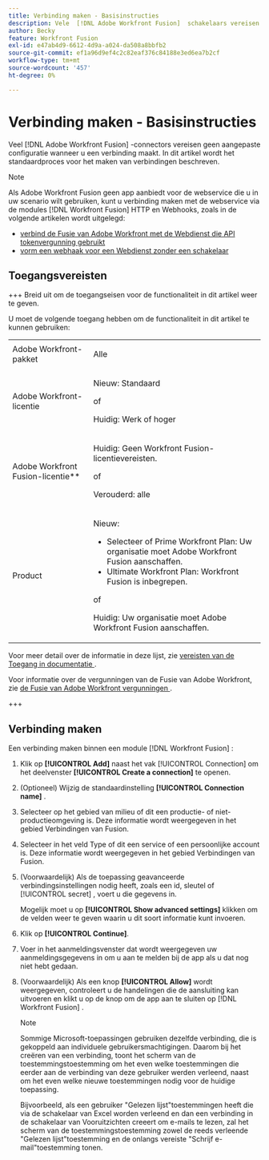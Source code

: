 ```yaml
---
title: Verbinding maken - Basisinstructies
description: Vele  [!DNL Adobe Workfront Fusion]  schakelaars vereisen geen douaneconfiguratie wanneer het creëren van een verbinding. In dit artikel wordt het standaardproces voor het maken van verbindingen beschreven.
author: Becky
feature: Workfront Fusion
exl-id: e47ab4d9-6612-4d9a-a024-da508a8bbfb2
source-git-commit: ef1a96d9ef4c2c82eaf376c84188e3ed6ea7b2cf
workflow-type: tm+mt
source-wordcount: '457'
ht-degree: 0%

---
```


# Verbinding maken - Basisinstructies

Veel [!DNL Adobe Workfront Fusion] -connectors vereisen geen aangepaste configuratie wanneer u een verbinding maakt. In dit artikel wordt het standaardproces voor het maken van verbindingen beschreven.

>[!NOTE]
>
>
>Als Adobe Workfront Fusion geen app aanbiedt voor de webservice die u in uw scenario wilt gebruiken, kunt u verbinding maken met de webservice via de modules [!DNL Workfront Fusion] HTTP en Webhooks, zoals in de volgende artikelen wordt uitgelegd:
>
>* [ verbind de Fusie van Adobe Workfront met de Webdienst die API tokenvergunning gebruikt ](/help/workfront-fusion/create-scenarios/connect-to-apps/connect-wf-web-service-uses-api-token-auth.md)
>* [ vorm een webhaak voor een Webdienst zonder een schakelaar ](/help/workfront-fusion/create-scenarios/add-modules/receive-a-webhook-from-a-web-service.md)

## Toegangsvereisten

+++ Breid uit om de toegangseisen voor de functionaliteit in dit artikel weer te geven.

U moet de volgende toegang hebben om de functionaliteit in dit artikel te kunnen gebruiken:

<table style="table-layout:auto">
 <col> 
 <col> 
 <tbody> 
  <tr> 
   <td role="rowheader">Adobe Workfront-pakket 
   <td> <p>Alle</p> </td> 
  </tr> 
  <tr data-mc-conditions=""> 
   <td role="rowheader">Adobe Workfront-licentie</td> 
   <td> <p>Nieuw: Standaard</p><p>of</p><p>Huidig: Werk of hoger</p> </td> 
  </tr> 
  <tr> 
   <td role="rowheader">Adobe Workfront Fusion-licentie**</td> 
   <td>
   <p>Huidig: Geen Workfront Fusion-licentievereisten.</p>
   <p>of</p>
   <p>Verouderd: alle </p>
   </td> 
  </tr> 
  <tr> 
   <td role="rowheader">Product</td> 
   <td>
   <p>Nieuw:</p> <ul><li>Selecteer of Prime Workfront Plan: Uw organisatie moet Adobe Workfront Fusion aanschaffen.</li><li>Ultimate Workfront Plan: Workfront Fusion is inbegrepen.</li></ul>
   <p>of</p>
   <p>Huidig: Uw organisatie moet Adobe Workfront Fusion aanschaffen.</p>
   </td> 
  </tr>
 </tbody> 
</table>

Voor meer detail over de informatie in deze lijst, zie [ vereisten van de Toegang in documentatie ](/help/workfront-fusion/references/licenses-and-roles/access-level-requirements-in-documentation.md).

Voor informatie over de vergunningen van de Fusie van Adobe Workfront, zie [ de Fusie van Adobe Workfront vergunningen ](/help/workfront-fusion/set-up-and-manage-workfront-fusion/licensing-operations-overview/license-automation-vs-integration.md).

+++

## Verbinding maken

Een verbinding maken binnen een module [!DNL Workfront Fusion] :

1. Klik op **[!UICONTROL Add]** naast het vak [!UICONTROL Connection] om het deelvenster **[!UICONTROL Create a connection]** te openen.
1. (Optioneel) Wijzig de standaardinstelling **[!UICONTROL Connection name]** .
1. Selecteer op het gebied van milieu of dit een productie- of niet-productieomgeving is. Deze informatie wordt weergegeven in het gebied Verbindingen van Fusion.
1. Selecteer in het veld Type of dit een service of een persoonlijke account is. Deze informatie wordt weergegeven in het gebied Verbindingen van Fusion.
1. (Voorwaardelijk) Als de toepassing geavanceerde verbindingsinstellingen nodig heeft, zoals een id, sleutel of [!UICONTROL secret] , voert u die gegevens in.

   Mogelijk moet u op **[!UICONTROL Show advanced settings]** klikken om de velden weer te geven waarin u dit soort informatie kunt invoeren.

1. Klik op **[!UICONTROL Continue]**.
1. Voer in het aanmeldingsvenster dat wordt weergegeven uw aanmeldingsgegevens in om u aan te melden bij de app als u dat nog niet hebt gedaan.
1. (Voorwaardelijk) Als een knop **[!UICONTROL Allow]** wordt weergegeven, controleert u de handelingen die de aansluiting kan uitvoeren en klikt u op de knop om de app aan te sluiten op [!DNL Workfront Fusion] .

   >[!NOTE]
   >
   >Sommige Microsoft-toepassingen gebruiken dezelfde verbinding, die is gekoppeld aan individuele gebruikersmachtigingen. Daarom bij het creëren van een verbinding, toont het scherm van de toestemmingstoestemming om het even welke toestemmingen die eerder aan de verbinding van deze gebruiker werden verleend, naast om het even welke nieuwe toestemmingen nodig voor de huidige toepassing.
   >
   >Bijvoorbeeld, als een gebruiker &quot;Gelezen lijst&quot;toestemmingen heeft die via de schakelaar van Excel worden verleend en dan een verbinding in de schakelaar van Vooruitzichten creeert om e-mails te lezen, zal het scherm van de toestemmingstoestemming zowel de reeds verleende &quot;Gelezen lijst&quot;toestemming en de onlangs vereiste &quot;Schrijf e-mail&quot;toestemming tonen.
